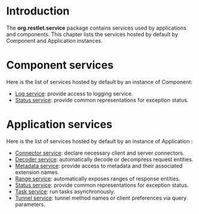 # Introduction

The **org.restlet.service** package contains services used by
applications and components. This chapter lists the services hosted by
default by Component and Application instances.

# Component services

Here is the list of services hosted by default by an instance of
Component:

-   [Log service](guide:///core/services/log "Log service"): provide access to logging service.
-   [Status service](guide:///core/services/status "Status service"): provide common representations for exception status.

# Application services

Here is the list of services hosted by default by an instance of
Application :

-   [Connector service](guide:///core/services/connector "Connector service"): declare necessary client and server connectors.
-   [Decoder service](guide:///core/services/decoder "Decoder service"): automatically decode or decompress request entities.
-   [Metadata service](guide:///core/services/metadata "Metadata service"): provide access to metadata and their associated extension names.
-   [Range service](guide:///core/services/range "Range service"): automatically exposes ranges of response entities.
-   [Status service](guide:///core/services/status "Status service"): provide common representations for exception status.
-   [Task service](guide:///core/services/task "Task service"): run tasks asynchronously.
-   [Tunnel service](guide:///core/services/tunnel "Tunnel service"): tunnel method names or client preferences via query parameters.
